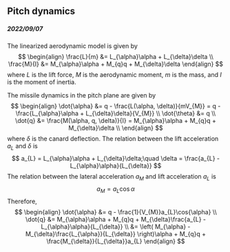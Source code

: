## Pitch dynamics

##### 2022/09/07

The linearized aerodynamic model is given by
$$
\begin{align}
\frac{L}{m} &= L_{\alpha}\alpha + L_{\delta}\delta \\
\frac{M}{I} &= M_{\alpha}\alpha + M_{q}q + M_{\delta}\delta
\end{align}
$$
where $L$ is the lift force, $M$ is the aerodynamic moment, $m$ is the mass, and $I$ is the moment of inertia.

The missile dynamics in the pitch plane are given by
$$
\begin{align}
\dot{\alpha} &= q - \frac{L(\alpha, \delta)}{mV_{M}} = q - \frac{L_{\alpha}\alpha + L_{\delta}\delta}{V_{M}} \\
\dot{\theta} &= q \\
\dot{q} &= \frac{M(\alpha, q, \delta)}{I} = M_{\alpha}\alpha + M_{q}q + M_{\delta}\delta \\
\end{align}
$$
where $\delta$ is the canard deflection. The relation between the lift acceleration $a_{L}$ and $\delta$  is
$$
a_{L} = L_{\alpha}\alpha + L_{\delta}\delta;\quad \delta = \frac{a_{L} - L_{\alpha}\alpha}{L_{\delta}}
$$
The relation between the lateral acceleration $a_{M}$ and lift acceleration $a_{L}$ is
$$
a_{M} = a_{L}\cos\alpha
$$
Therefore,
$$
\begin{align}
\dot{\alpha} &= q - \frac{1}{V_{M}}a_{L}\cos{\alpha} \\
\dot{q} &= M_{\alpha}\alpha + M_{q}q + M_{\delta}\frac{a_{L} - L_{\alpha}\alpha}{L_{\delta}} \\
&= \left( M_{\alpha} - M_{\delta}\frac{L_{\alpha}}{L_{\delta}} \right)\alpha + M_{q}q + \frac{M_{\delta}}{L_{\delta}}a_{L}
\end{align}
$$

